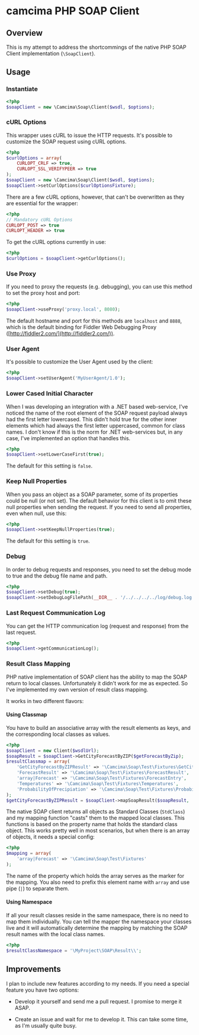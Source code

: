 # camcima PHP SOAP Client #

## Overview ##
This is my attempt to address the shortcommings of the native PHP SOAP Client implementation (`\SoapClient`).

## Usage ##

### Instantiate ###

```php
<?php
$soapClient = new \Camcima\Soap\Client($wsdl, $options);
```

### cURL Options ###

This wrapper uses cURL to issue the HTTP requests. It's possible to customize the SOAP request using cURL options.

```php
<?php
$curlOptions = array(
    CURLOPT_CRLF => true,
    CURLOPT_SSL_VERIFYPEER => true
);
$soapClient = new \Camcima\Soap\Client($wsdl, $options);
$soapClient->setCurlOptions($curlOptionsFixture);
```

There are a few cURL options, however, that can't be overwritten as they are essential for the wrapper:

```php
<?php
// Mandatory cURL Options
CURLOPT_POST => true
CURLOPT_HEADER => true
```

To get the cURL options currently in use:

```php
<?php
$curlOptions = $soapClient->getCurlOptions();
```

### Use Proxy ###

If you need to proxy the requests (e.g. debugging), you can use this method to set the proxy host and port:

```php
<?php
$soapClient->useProxy('proxy.local', 8080);
```

The default hostname and port for this methods are `localhost` and `8888`, which is the default binding for Fiddler Web Debugging Proxy ([http://fiddler2.com/](http://fiddler2.com/)).

### User Agent ###

It's possible to customize the User Agent used by the client:

```php
<?php
$soapClient->setUserAgent('MyUserAgent/1.0');
```

### Lower Cased Initial Character ###

When I was developing an integration with a .NET based web-service, I've noticed the name of the root element of the SOAP request payload always had the first letter lowercased. This didn't hold true for the other inner elements which had always the first letter uppercased, common for class names. I don't know if this is the norm for .NET web-services but, in any case, I've implemented an option that handles this.

```php
<?php
$soapClient->setLowerCaseFirst(true);
```

The default for this setting is `false`.

### Keep Null Properties ###

When you pass an object as a SOAP parameter, some of its properties could be null (or not set). The default behavior for this client is to omit these null properties when sending the request. If you need to send all properties, even when null, use this:

```php
<?php
$soapClient->setKeepNullProperties(true);
```

The default for this setting is `true`.

### Debug ###

In order to debug requests and responses, you need to set the debug mode to true and the debug file name and path.

```php
<?php
$soapClient->setDebug(true);
$soapClient->setDebugLogFilePath(__DIR__ . '/../../../../log/debug.log');
```

### Last Request Communication Log ###

You can get the HTTP communication log (request and response) from the last request.

```php
<?php
$soapClient->getCommunicationLog();
```


### Result Class Mapping ###

PHP native implementation of SOAP client has the ability to map the SOAP return to local classes. Unfortunately it didn't work for me as expected. So I've implemented my own version of result class mapping.

It works in two different flavors:

#### Using Classmap ####

You have to build an associative array with the result elements as keys, and the corresponding local classes as values.

```php
<?php
$soapClient = new Client($wsdlUrl);
$soapResult = $soapClient->GetCityForecastByZIP($getForecastByZip);
$resultClassmap = array(
    'GetCityForecastByZIPResult' => '\Camcima\Soap\Test\Fixtures\GetCityForecastByZIPResult',
    'ForecastResult' => '\Camcima\Soap\Test\Fixtures\ForecastResult',
    'array|Forecast' => '\Camcima\Soap\Test\Fixtures\ForecastEntry',
    'Temperatures' => '\Camcima\Soap\Test\Fixtures\Temperatures',
    'ProbabilityOfPrecipiation' => '\Camcima\Soap\Test\Fixtures\ProbabilityOfPrecipiation'
);
$getCityForecastByZIPResult = $soapClient->mapSoapResult($soapResult, 'GetCityForecastByZIPResult', $resultClassmap);
```

The native SOAP client returns all objects as Standard Classes (`StdClass`) and my mapping function "casts" them to the mapped local classes. This functions is based on the property name that holds the standard class object. This works pretty well in most scenarios, but when there is an array of objects, it needs a special config:

```php
<?php
$mapping = array(
    'array|Forecast' => '\Camcima\Soap\Test\Fixtures'
);
```

The name of the property which holds the array serves as the marker for the mapping. You also need to prefix this element name with `array` and use pipe (`|`) to separate them.

#### Using Namespace ####

If all your result classes reside in the same namespace, there is no need to map them individually. You can tell the mapper the namespace your classes live and it will automatically determine the mapping by matching the SOAP result names with the local class names.

```php
<?php
$resultClassNamespace = '\MyProject\SOAP\Result\\';
```

## Improvements ##

I plan to include new features according to my needs. If you need a special feature you have two options:

- Develop it yourself and send me a pull request. I promise to merge it ASAP.

- Create an issue and wait for me to develop it. This can take some time, as I'm usually quite busy.


